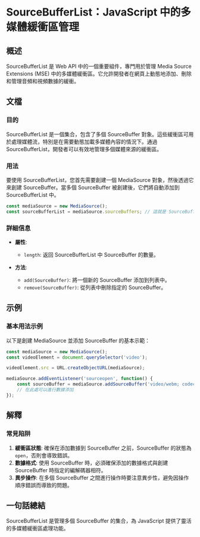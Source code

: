 <!--
Meta Description: # SourceBufferList：JavaScript 中的多媒體緩衝區管理 ## 概述 SourceBufferList 是 Web API 中的一個重要組件，專門用於管理 Media Source Extensions (MSE) 中的多媒體緩衝區。它允許開發者在網頁上動態地添加、刪除和管理...
Meta Keywords: sourcebuffer, sourcebufferlist, mediasource, const, javascript
-->

# SourceBufferList：JavaScript 中的多媒體緩衝區管理

## 概述
SourceBufferList 是 Web API 中的一個重要組件，專門用於管理 Media Source Extensions (MSE) 中的多媒體緩衝區。它允許開發者在網頁上動態地添加、刪除和管理音頻和視頻數據的緩衝。

## 文檔
### 目的
SourceBufferList 是一個集合，包含了多個 SourceBuffer 對象。這些緩衝區可用於處理媒體流，特別是在需要動態加載多媒體內容的情況下。通過 SourceBufferList，開發者可以有效地管理多個媒體來源的緩衝區。

### 用法
要使用 SourceBufferList，您首先需要創建一個 MediaSource 對象，然後透過它來創建 SourceBuffer。當多個 SourceBuffer 被創建後，它們將自動添加到 SourceBufferList 中。

```javascript
const mediaSource = new MediaSource();
const sourceBufferList = mediaSource.sourceBuffers; // 這就是 SourceBufferList
```

### 詳細信息
- **屬性**:
  - `length`: 返回 SourceBufferList 中 SourceBuffer 的數量。
  
- **方法**:
  - `add(SourceBuffer)`: 將一個新的 SourceBuffer 添加到列表中。
  - `remove(SourceBuffer)`: 從列表中刪除指定的 SourceBuffer。

## 示例
### 基本用法示例
以下是創建 MediaSource 並添加 SourceBuffer 的基本示範：

```javascript
const mediaSource = new MediaSource();
const videoElement = document.querySelector('video');

videoElement.src = URL.createObjectURL(mediaSource);

mediaSource.addEventListener('sourceopen', function() {
    const sourceBuffer = mediaSource.addSourceBuffer('video/webm; codecs="vp8, vorbis"');
    // 在此處可以進行數據添加
});
```

## 解釋
### 常見陷阱
1. **緩衝區狀態**: 確保在添加數據到 SourceBuffer 之前，SourceBuffer 的狀態為 `open`，否則會導致錯誤。
2. **數據格式**: 使用 SourceBuffer 時，必須確保添加的數據格式與創建 SourceBuffer 時指定的編解碼器相符。
3. **異步操作**: 在多個 SourceBuffer 之間進行操作時要注意異步性，避免因操作順序錯誤而導致的問題。

## 一句話總結
SourceBufferList 是管理多個 SourceBuffer 的集合，為 JavaScript 提供了靈活的多媒體緩衝區處理功能。